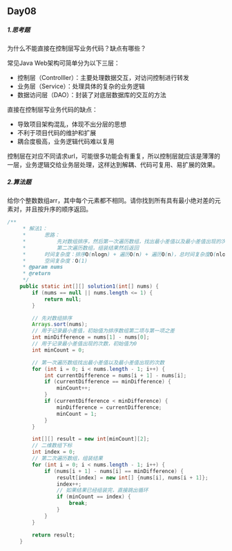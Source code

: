 ## Day08

##### 1.思考题

为什么不能直接在控制层写业务代码？缺点有哪些？

常见Java Web架构可简单分为以下三层：

- 控制层（Controlller）：主要处理数据交互，对访问控制进行转发
- 业务层（Service）：处理具体的复杂的业务逻辑
- 数据访问层（DAO）：封装了对底层数据库的交互的方法

直接在控制层写业务代码的缺点：

- 导致项目架构混乱，体现不出分层的思想
- 不利于项目代码的维护和扩展
- 耦合度极高，业务逻辑代码难以复用

控制层在对应不同请求url，可能很多功能会有重复，所以控制层就应该是薄薄的一层，业务逻辑交给业务层处理，这样达到解耦、代码可复用、易扩展的效果。

##### 2.算法题

给你个整数数组arr，其中每个元素都不相同。请你找到所有具有最小绝对差的元素对，并且按升序的顺序返回。

```java
/**
     * 解法1：
     *      思路：
     *          先对数组排序，然后第一次遍历数组，找出最小差值以及最小差值出现的次数，
     *          第二次遍历数组，组装结果然后返回
     *      时间复杂度：排序O(nlogn) + 遍历O(n) + 遍历O(n)，总时间复杂度O(nlogn)
     *      空间复杂度：O(1)
     * @param nums
     * @return
     */
    public static int[][] solution1(int[] nums) {
        if (nums == null || nums.length <= 1) {
            return null;
        }

        // 先对数组排序
        Arrays.sort(nums);
        // 用于记录最小差值，初始值为排序数组第二项与第一项之差
        int minDifference = nums[1] - nums[0];
        // 用于记录最小差值出现的次数，初始值为0
        int minCount = 0;

        // 第一次遍历数组找出最小差值以及最小差值出现的次数
        for (int i = 0; i < nums.length - 1; i++) {
            int currentDifference = nums[i + 1] - nums[i];
            if (currentDifference == minDifference) {
                minCount++;
            }
            if (currentDifference < minDifference) {
                minDifference = currentDifference;
                minCount = 1;
            }
        }

        int[][] result = new int[minCount][2];
        // 二维数组下标
        int index = 0;
        // 第二次遍历数组，组装结果
        for (int i = 0; i < nums.length - 1; i++) {
            if (nums[i + 1] - nums[i] == minDifference) {
                result[index] = new int[] {nums[i], nums[i + 1]};
                index++;
                // 如果结果已经组装完，直接跳出循环
                if (minCount == index) {
                    break;
                }
            }
        }

        return result;
    }
```

